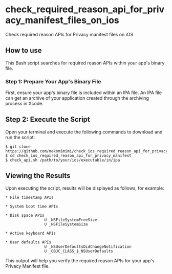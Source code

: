 # check_required_reason_api_for_privacy_manifest_files_on_ios
Check required reason APIs for Privacy manifest files on iOS

## How to use
This Bash script searches for required reason APIs within your app's binary file.
### Step 1: Prepare Your App's Binary File
First, ensure your app's binary file is included within an IPA file. An IPA file can get an archive of your application created through the archiving process in Xcode.

## Step 2: Execute the Script
Open your terminal and execute the following commands to download and run the script:
```
$ git clone https://github.com/nekomimimi/check_ios_required_reason_api_for_privacy_manifest.git
$ cd check_ios_required_reason_api_for_privacy_manifest
$ check_api.sh /path/to/your/ios/executable/in/ipa
```
## Viewing the Results
Upon executing the script, results will be displayed as follows, for example:

```
* File timestamp APIs

* System boot time APIs

* Disk space APIs
                 U _NSFileSystemFreeSize
                 U _NSFileSystemSize

* Active keyboard APIs

* User defaults APIs
                 U _NSUserDefaultsDidChangeNotification
                 U _OBJC_CLASS_$_NSUserDefaults
```
This output will help you verify the required reason APIs for your app's Privacy Manifest file.

